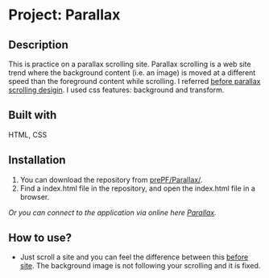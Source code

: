 # Project: Parallax

## Description

This is practice on a parallax scrolling site. Parallax scrolling is a web site trend where the background content (i.e. an image) is moved at a different speed than the foreground content while scrolling. I referred [before parallax scrolling desigin](https://codepen.io/egoing/pen/yaKvPd?editors=1100). I used css features: background and transform.

## Built with

HTML, CSS

## Installation

1. You can download the repository from
[prePF/Parallax/](https://github.com/leiachung41/prePF/tree/master/Parallax/).
2. Find a index.html file in the repository, and open the index.html file in a browser.

*Or you can connect to the application via online here [Parallax](https://leiachung41.github.io/prePF/Parallax/index.html).*

## How to use?

  - Just scroll a site and you can feel the difference between this [before site](https://leiachung41.github.io/prePF/Parallax/before/index_B4.html). The background image is not following your scrolling and it is fixed.
